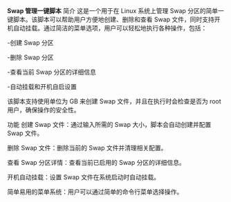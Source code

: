 **Swap 管理一键脚本**
简介
这是一个用于在 Linux 系统上管理 Swap 分区的简单一键脚本。该脚本可以帮助用户方便地创建、删除和查看 Swap 文件，同时支持开机自动挂载。通过简洁的菜单选项，用户可以轻松地执行各种操作，包括：

-创建 Swap 分区

-删除 Swap 分区

-查看当前 Swap 分区的详细信息

-自动挂载和开机自启设置

该脚本支持使用单位为 GB 来创建 Swap 文件，并且在执行时会检查是否为 root 用户，确保操作的安全性。

功能
创建 Swap 文件：通过输入所需的 Swap 大小，脚本会自动创建并配置 Swap 文件。

删除 Swap 文件：删除当前的 Swap 文件并清理相关配置。

查看 Swap 分区详情：查看当前已启用的 Swap 分区的详细信息。

开机自动挂载：设置 Swap 文件在系统启动时自动挂载。

简单易用的菜单系统：用户可以通过简单的命令行菜单选择操作。
